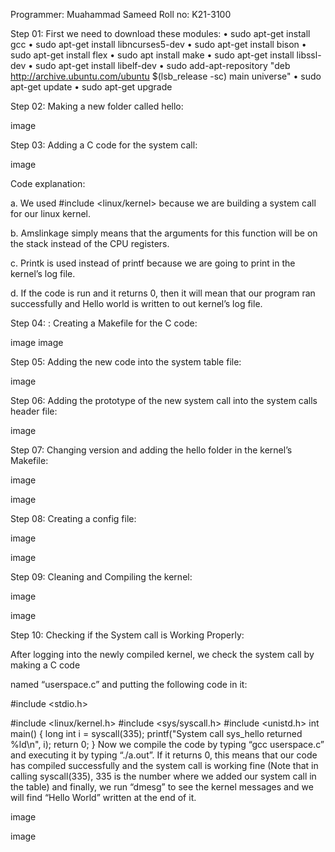 

Programmer: Muahammad Sameed Roll no: K21-3100

Step 01: First we need to download these modules: • sudo apt-get install gcc • sudo apt-get install libncurses5-dev • sudo apt-get install bison • sudo apt-get install flex • sudo apt install make • sudo apt-get install libssl-dev • sudo apt-get install libelf-dev • sudo add-apt-repository "deb http://archive.ubuntu.com/ubuntu $(lsb_release -sc) main universe" • sudo apt-get update • sudo apt-get upgrade

Step 02: Making a new folder called hello:

image

Step 03: Adding a C code for the system call:

image

Code explanation:

a. We used #include <linux/kernel> because we are building a system call for our linux kernel.

b. Amslinkage simply means that the arguments for this function will be on the stack instead of the CPU registers.

c. Printk is used instead of printf because we are going to print in the kernel’s log file.

d. If the code is run and it returns 0, then it will mean that our program ran successfully and Hello world is written to out kernel’s log file.

Step 04: : Creating a Makefile for the C code:

image image

Step 05: Adding the new code into the system table file:

image

Step 06: Adding the prototype of the new system call into the system calls header file:

image

Step 07: Changing version and adding the hello folder in the kernel’s Makefile:

image

image

Step 08: Creating a config file:

image

image

Step 09: Cleaning and Compiling the kernel:

image

image

Step 10: Checking if the System call is Working Properly:

After logging into the newly compiled kernel, we check the system call by making a C code

named “userspace.c” and putting the following code in it:

#include <stdio.h>

#include <linux/kernel.h> #include <sys/syscall.h> #include <unistd.h> int main() { long int i = syscall(335); printf("System call sys_hello returned %ld\n", i); return 0; } Now we compile the code by typing “gcc userspace.c” and executing it by typing “./a.out”. If it returns 0, this means that our code has compiled successfully and the system call is working fine (Note that in calling syscall(335), 335 is the number where we added our system call in the table) and finally, we run “dmesg” to see the kernel messages and we will find “Hello World” written at the end of it.

image

image

